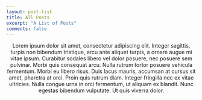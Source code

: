 ```yaml
---
layout: post-list
title: All Posts
excerpt: "A List of Posts"
comments: false
---
```


<center>Lorem ipsum dolor sit amet, consectetur adipiscing elit. Integer sagittis, turpis non bibendum tristique, arcu ante aliquet turpis, a ornare augue mi vitae ipsum. Curabitur sodales libero vel dolor posuere, nec posuere sem pulvinar. Morbi quis consequat arcu. Nulla rutrum tortor posuere vehicula fermentum. Morbi eu libero risus. Duis lacus mauris, accumsan at cursus sit amet, pharetra at orci. Proin quis rutrum diam. Integer fringilla nec ex vitae ultricies. Nulla congue urna in orci fermentum, ut aliquam ex blandit. Nunc egestas bibendum vulputate. Ut quis viverra dolor.</center>
